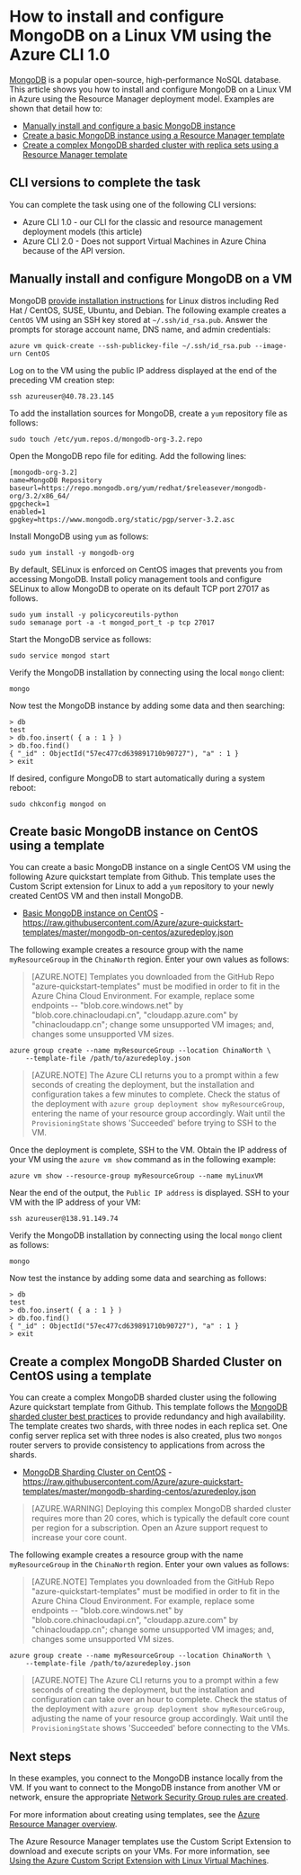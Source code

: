 <properties
    pageTitle="Install MongoDB on a Linux VM using the Azure CLI 1.0 | Azure"
    description="Learn how to install and configure MongoDB on a Linux virtual machine in Azure using the Resource Manager deployment model."
    services="virtual-machines-linux"
    documentationcenter=""
    author="iainfoulds"
    manager="timlt"
    editor="" />
<tags
    ms.assetid="3f55b546-86df-4442-9ef4-8a25fae7b96e"
    ms.service="virtual-machines-linux"
    ms.devlang="na"
    ms.topic="article"
    ms.tgt_pltfrm="vm-linux"
    ms.workload="infrastructure"
    ms.date="12/20/2016"
    wacn.date=""
    ms.author="iainfou" />

# How to install and configure MongoDB on a Linux VM using the Azure CLI 1.0
[MongoDB](http://www.mongodb.org) is a popular open-source, high-performance NoSQL database. This article shows you how to install and configure MongoDB on a Linux VM in Azure using the Resource Manager deployment model. Examples are shown that detail how to:

* [Manually install and configure a basic MongoDB instance](#manually-install-and-configure-mongodb-on-a-vm)
* [Create a basic MongoDB instance using a Resource Manager template](#create-basic-mongodb-instance-on-centos-using-a-template)
* [Create a complex MongoDB sharded cluster with replica sets using a Resource Manager template](#create-a-complex-mongodb-sharded-cluster-on-centos-using-a-template)

## CLI versions to complete the task
You can complete the task using one of the following CLI versions:

- Azure CLI 1.0 - our CLI for the classic and resource management deployment models (this article)
- Azure CLI 2.0 - Does not support Virtual Machines in Azure China because of the API version.

## <a name="manually-install-and-configure-mongodb-on-a-vm"></a> Manually install and configure MongoDB on a VM
MongoDB [provide installation instructions](https://docs.mongodb.com/manual/administration/install-on-linux/) for Linux distros including Red Hat / CentOS, SUSE, Ubuntu, and Debian. The following example creates a `CentOS` VM using an SSH key stored at `~/.ssh/id_rsa.pub`. Answer the prompts for storage account name, DNS name, and admin credentials:

    azure vm quick-create --ssh-publickey-file ~/.ssh/id_rsa.pub --image-urn CentOS

Log on to the VM using the public IP address displayed at the end of the preceding VM creation step:

    ssh azureuser@40.78.23.145

To add the installation sources for MongoDB, create a `yum` repository file as follows:

    sudo touch /etc/yum.repos.d/mongodb-org-3.2.repo

Open the MongoDB repo file for editing. Add the following lines:

    [mongodb-org-3.2]
    name=MongoDB Repository
    baseurl=https://repo.mongodb.org/yum/redhat/$releasever/mongodb-org/3.2/x86_64/
    gpgcheck=1
    enabled=1
    gpgkey=https://www.mongodb.org/static/pgp/server-3.2.asc

Install MongoDB using `yum` as follows:

    sudo yum install -y mongodb-org

By default, SELinux is enforced on CentOS images that prevents you from accessing MongoDB. Install policy management tools and configure SELinux to allow MongoDB to operate on its default TCP port 27017 as follows. 

    sudo yum install -y policycoreutils-python
    sudo semanage port -a -t mongod_port_t -p tcp 27017

Start the MongoDB service as follows:

    sudo service mongod start

Verify the MongoDB installation by connecting using the local `mongo` client:

    mongo

Now test the MongoDB instance by adding some data and then searching:

    > db
    test
    > db.foo.insert( { a : 1 } )  
    > db.foo.find()  
    { "_id" : ObjectId("57ec477cd639891710b90727"), "a" : 1 }
    > exit

If desired, configure MongoDB to start automatically during a system reboot:

    sudo chkconfig mongod on

## <a name="create-basic-mongodb-instance-on-centos-using-a-template"></a> Create basic MongoDB instance on CentOS using a template
You can create a basic MongoDB instance on a single CentOS VM using the following Azure quickstart template from Github. This template uses the Custom Script extension for Linux to add a `yum` repository to your newly created CentOS VM and then install MongoDB.

* [Basic MongoDB instance on CentOS](https://github.com/Azure/azure-quickstart-templates/tree/master/mongodb-on-centos) - https://raw.githubusercontent.com/Azure/azure-quickstart-templates/master/mongodb-on-centos/azuredeploy.json

The following example creates a resource group with the name `myResourceGroup` in the `ChinaNorth` region. Enter your own values as follows:

>[AZURE.NOTE] Templates you downloaded from the GitHub Repo "azure-quickstart-templates" must be modified in order to fit in the Azure China Cloud Environment. For example, replace some endpoints -- "blob.core.windows.net" by "blob.core.chinacloudapi.cn", "cloudapp.azure.com" by "chinacloudapp.cn"; change some unsupported VM images; and, changes some unsupported VM sizes.

    azure group create --name myResourceGroup --location ChinaNorth \
        --template-file /path/to/azuredeploy.json

> [AZURE.NOTE]
> The Azure CLI returns you to a prompt within a few seconds of creating the deployment, but the installation and configuration takes a few minutes to complete. Check the status of the deployment with `azure group deployment show myResourceGroup`, entering the name of your resource group accordingly. Wait until the `ProvisioningState` shows 'Succeeded' before trying to SSH to the VM.
> 
> 

Once the deployment is complete, SSH to the VM. Obtain the IP address of your VM using the `azure vm show` command as in the following example:

    azure vm show --resource-group myResourceGroup --name myLinuxVM

Near the end of the output, the `Public IP address` is displayed. SSH to your VM with the IP address of your VM:

    ssh azureuser@138.91.149.74

Verify the MongoDB installation by connecting using the local `mongo` client as follows:

    mongo

Now test the instance by adding some data and searching as follows:

    > db
    test
    > db.foo.insert( { a : 1 } )  
    > db.foo.find()  
    { "_id" : ObjectId("57ec477cd639891710b90727"), "a" : 1 }
    > exit

## <a name="create-a-complex-mongodb-sharded-cluster-on-centos-using-a-template"></a> Create a complex MongoDB Sharded Cluster on CentOS using a template
You can create a complex MongoDB sharded cluster using the following Azure quickstart template from Github. This template follows the [MongoDB sharded cluster best practices](https://docs.mongodb.com/manual/core/sharded-cluster-components/) to provide redundancy and high availability. The template creates two shards, with three nodes in each replica set. One config server replica set with three nodes is also created, plus two `mongos` router servers to provide consistency to applications from across the shards.

* [MongoDB Sharding Cluster on CentOS](https://github.com/Azure/azure-quickstart-templates/tree/master/mongodb-sharding-centos) - https://raw.githubusercontent.com/Azure/azure-quickstart-templates/master/mongodb-sharding-centos/azuredeploy.json

> [AZURE.WARNING]
> Deploying this complex MongoDB sharded cluster requires more than 20 cores, which is typically the default core count per region for a subscription. Open an Azure support request to increase your core count.
> 
> 

The following example creates a resource group with the name `myResourceGroup` in the `ChinaNorth` region. Enter your own values as follows:

>[AZURE.NOTE] Templates you downloaded from the GitHub Repo "azure-quickstart-templates" must be modified in order to fit in the Azure China Cloud Environment. For example, replace some endpoints -- "blob.core.windows.net" by "blob.core.chinacloudapi.cn", "cloudapp.azure.com" by "chinacloudapp.cn"; change some unsupported VM images; and, changes some unsupported VM sizes.

    azure group create --name myResourceGroup --location ChinaNorth \
        --template-file /path/to/azuredeploy.json

> [AZURE.NOTE]
> The Azure CLI returns you to a prompt within a few seconds of creating the deployment, but the installation and configuration can take over an hour to complete. Check the status of the deployment with `azure group deployment show myResourceGroup`, adjusting the name of your resource group accordingly. Wait until the `ProvisioningState` shows 'Succeeded' before connecting to the VMs.
> 
> 

## Next steps
In these examples, you connect to the MongoDB instance locally from the VM. If you want to connect to the MongoDB instance from another VM or network, ensure the appropriate [Network Security Group rules are created](/documentation/articles/virtual-machines-linux-nsg-quickstart/).

For more information about creating using templates, see the [Azure Resource Manager overview](/documentation/articles/resource-group-overview/).

The Azure Resource Manager templates use the Custom Script Extension to download and execute scripts on your VMs. For more information, see [Using the Azure Custom Script Extension with Linux Virtual Machines](/documentation/articles/virtual-machines-linux-extensions-customscript/).